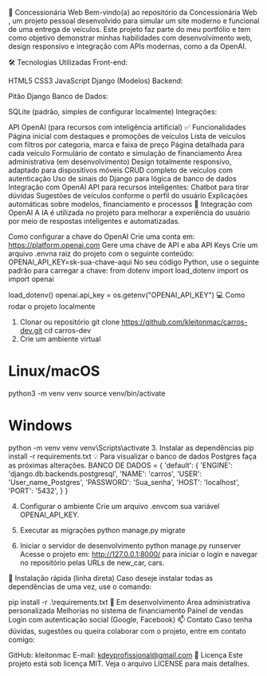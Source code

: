 🚗 Concessionária Web
Bem-vindo(a) ao repositório da Concessionária Web , um projeto pessoal desenvolvido para simular um site moderno e funcional de uma entrega de veículos. Este projeto faz parte do meu portfólio e tem como objetivo demonstrar minhas habilidades com desenvolvimento web, design responsivo e integração com APIs modernas, como a da OpenAI.

🛠️ Tecnologias Utilizadas
Front-end:

HTML5
CSS3
JavaScript
Django (Modelos)
Backend:

Pitão
Django
Banco de Dados:

SQLite (padrão, simples de configurar localmente)
Integrações:

API OpenAI (para recursos com inteligência artificial)
✅ Funcionalidades
Página inicial com destaques e promoções de veículos
Lista de veículos com filtros por categoria, marca e faixa de preço
Página detalhada para cada veículo
Formulário de contato e simulação de financiamento
Área administrativa (em desenvolvimento)
Design totalmente responsivo, adaptado para dispositivos móveis
CRUD completo de veículos com autenticação
Uso de sinais do Django para lógica de banco de dados
Integração com OpenAI API para recursos inteligentes:
Chatbot para tirar dúvidas
Sugestões de veículos conforme o perfil do usuário
Explicações automáticas sobre modelos, financiamento e processos
🤖 Integração com OpenAI
A IA é utilizada no projeto para melhorar a experiência do usuário por meio de respostas inteligentes e automatizadas.

Como configurar a chave do OpenAI
Crie uma conta em: https://platform.openai.com
Gere uma chave de API e aba API Keys
Crie um arquivo .envna raiz do projeto com o seguinte conteúdo:
OPENAI_API_KEY=sk-sua-chave-aqui
No seu código Python, use o seguinte padrão para carregar a chave:
from dotenv import load_dotenv
import os
import openai

load_dotenv()
openai.api_key = os.getenv("OPENAI_API_KEY")
💻 Como rodar o projeto localmente
1. Clonar ou repositório
git clone https://github.com/kleitonmac/carros-dev.git
cd carros-dev
2. Crie um ambiente virtual
# Linux/macOS
python3 -m venv venv
source venv/bin/activate

# Windows
python -m venv venv
venv\Scripts\activate
3. Instalar as dependências
pip install -r requirements.txt
💡 Para visualizar o banco de dados Postgres faça as próximas alterações. BANCO DE DADOS = { 'default': { 'ENGINE': 'django.db.backends.postgresql', 'NAME': 'carros', 'USER': 'User_name_Postgres', 'PASSWORD': 'Sua_senha', 'HOST': 'localhost', 'PORT': '5432', } }

4. Configurar o ambiente
Crie um arquivo .envcom sua variável OPENAI_API_KEY.

5. Executar as migrações
python manage.py migrate
6. Iniciar o servidor de desenvolvimento
python manage.py runserver
Acesse o projeto em: http://127.0.0.1:8000/ para iniciar o login e navegar no repositório pelas URLs de new_car, cars.

🔽 Instalação rápida (linha direta)
Caso deseje instalar todas as dependências de uma vez, use o comando:

pip install -r .\requirements.txt
🚀 Em desenvolvimento
Área administrativa personalizada
Melhorias no sistema de financiamento
Painel de vendas
Login com autenticação social (Google, Facebook)
📫 Contato
Caso tenha dúvidas, sugestões ou queira colaborar com o projeto, entre em contato comigo:

GitHub: kleitonmac
E-mail: kdevprofissional@gmail.com
📝 Licença
Este projeto está sob licença MIT. Veja o arquivo LICENSE para mais detalhes.